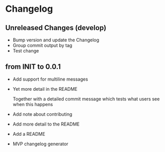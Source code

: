 # Changelog

## Unreleased Changes (develop)
 * Bump version and update the Changelog
 * Group commit output by tag
 * Test change

## from INIT to 0.0.1
 * Add support for multiline messages
 * Yet more detail in the README
      
   Together with a detailed commit message which tests what users
   see when this happens
 * Add note about contributing
 * Add more detail to the README
 * Add a README
 * MVP changelog generator
